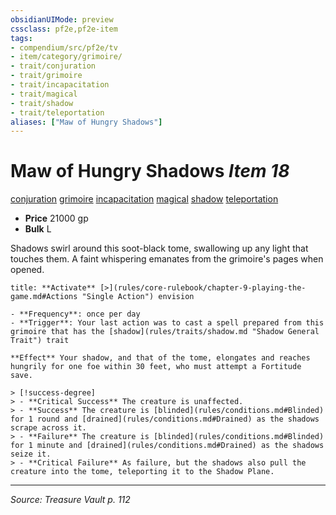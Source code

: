 ```yaml
---
obsidianUIMode: preview
cssclass: pf2e,pf2e-item
tags:
- compendium/src/pf2e/tv
- item/category/grimoire/
- trait/conjuration
- trait/grimoire
- trait/incapacitation
- trait/magical
- trait/shadow
- trait/teleportation
aliases: ["Maw of Hungry Shadows"]
---
```

# Maw of Hungry Shadows *Item 18*  
[conjuration](conjuration.md "Conjuration School Trait")  [grimoire](grimoire-som.md "Grimoire Item Trait")  [incapacitation](incapacitation.md "Incapacitation Effect Trait")  [magical](magical.md "Magical Item Trait")  [shadow](Reference/Rules/Traits/shadow.md "Shadow General Trait")  [teleportation](teleportation.md "Teleportation Effect Trait")  

- **Price** 21000 gp
- **Bulk** L

Shadows swirl around this soot-black tome, swallowing up any light that touches them. A faint whispering emanates from the grimoire's pages when opened.

```ad-embed-ability
title: **Activate** [>](rules/core-rulebook/chapter-9-playing-the-game.md#Actions "Single Action") envision

- **Frequency**: once per day
- **Trigger**: Your last action was to cast a spell prepared from this grimoire that has the [shadow](rules/traits/shadow.md "Shadow General Trait") trait

**Effect** Your shadow, and that of the tome, elongates and reaches hungrily for one foe within 30 feet, who must attempt a Fortitude save.

> [!success-degree] 
> - **Critical Success** The creature is unaffected.
> - **Success** The creature is [blinded](rules/conditions.md#Blinded) for 1 round and [drained](rules/conditions.md#Drained) as the shadows scrape across it.
> - **Failure** The creature is [blinded](rules/conditions.md#Blinded) for 1 minute and [drained](rules/conditions.md#Drained) as the shadows seize it.
> - **Critical Failure** As failure, but the shadows also pull the creature into the tome, teleporting it to the Shadow Plane.
```


---
*Source: Treasure Vault p. 112*